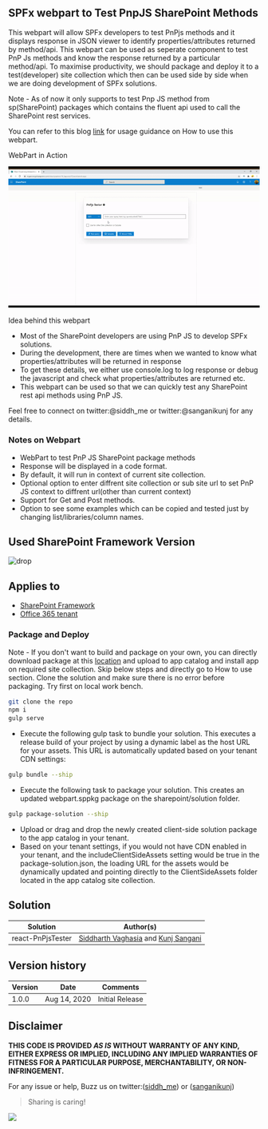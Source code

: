 ## SPFx webpart to Test PnpJS SharePoint Methods 

This webpart will allow SPFx developers to test PnPjs methods and it displays response in JSON viewer to identify properties/attributes returned by method/api. This webpart can be used as seperate component to test PnP Js methods and know the response returned by a particular method/api. To maximise productivity, we should package and deploy it to a test(developer) site collection which then can be used side by side when we are doing development of SPFx solutions. 

Note - As of now it only supports to test Pnp JS method from sp(SharePoint) packages which contains the fluent api used to call the SharePoint rest services. 

You can refer to this blog [link](https://siddharthvaghasia.com/2020/08/16/usage-guide-on-spfx-pnpjs-tester-web-part/) for usage guidance on How to use this webpart.


WebPart in Action

![Webpart in action](assets/pnpjstesterinaction.gif?raw=true "Webpart in action")

Idea behind this webpart
* Most of the SharePoint developers are using PnP JS to develop SPFx solutions.
* During the development, there are times when we wanted to know what properties/attributes will be returned in response 
* To get these details, we either use console.log to log response or debug the javascript and check what properties/attributes are returned etc.
* This webpart can be used so that we can quickly test any SharePoint rest api methods using PnP JS.

Feel free to connect on twitter:@siddh_me or twitter:@sanganikunj for any details.

### Notes on Webpart

* WebPart to test PnP JS SharePoint package methods
* Response will be displayed in a code format.
* By default, it will run in context of current site collection. 
* Optional option to enter diffrent site collection or sub site url to set PnP JS context to diffrent url(other than current context)
* Support for Get and Post methods.
* Option to see some examples which can be copied and tested just by changing list/libraries/column names.

## Used SharePoint Framework Version

![drop](https://img.shields.io/badge/version-1.10.0-green.svg)

## Applies to

* [SharePoint Framework](http://dev.office.com/sharepoint/docs/spfx/sharepoint-framework-overview)
* [Office 365 tenant](http://dev.office.com/sharepoint/docs/spfx/set-up-your-developer-tenant)

### Package and Deploy

Note - If you don't want to build and package on your own, you can directly download package at this [location](./sharepoint/solution/react-pnpjsexplorer.sppkg) and upload to app catalog and install app on required site collection. Skip below steps and directly go to How to use section.
Clone the solution and make sure there is no error before packaging. Try first on local work bench.

```bash
git clone the repo
npm i
gulp serve
```
- Execute the following gulp task to bundle your solution. This executes a release build of your project by using a dynamic label as the host URL for your assets. This URL is automatically updated based on your tenant CDN settings:
```bash
gulp bundle --ship
```
- Execute the following task to package your solution. This creates an updated webpart.sppkg package on the sharepoint/solution folder.
```bash
gulp package-solution --ship
```
- Upload or drag and drop the newly created client-side solution package to the app catalog in your tenant.
- Based on your tenant settings, if you would not have CDN enabled in your tenant, and the includeClientSideAssets setting would be true in the package-solution.json, the loading URL for the assets would be dynamically updated and pointing directly to the ClientSideAssets folder located in the app catalog site collection.


## Solution

Solution|Author(s)
--------|---------
react-PnPjsTester | [Siddharth Vaghasia](https://www.linkedin.com/in/siddharthvaghasia/) and [Kunj Sangani](https://www.linkedin.com/in/kunj-sangani/)

## Version history

Version|Date|Comments
-------|----|--------
1.0.0|Aug 14, 2020|Initial Release


## Disclaimer

**THIS CODE IS PROVIDED *AS IS* WITHOUT WARRANTY OF ANY KIND, EITHER EXPRESS OR IMPLIED, INCLUDING ANY IMPLIED WARRANTIES OF FITNESS FOR A PARTICULAR PURPOSE, MERCHANTABILITY, OR NON-INFRINGEMENT.**

For any issue or help, Buzz us on twitter:([siddh_me](https://twitter.com/siddh_me/)) or ([sanganikunj](https://twitter.com/sanganikunj))

> Sharing is caring!

<img src="https://telemetry.sharepointpnp.com/sp-dev-fx-webparts/samples/react-pnpjsexplorer" />